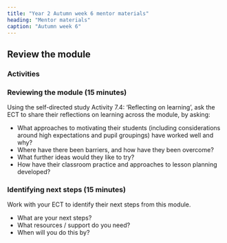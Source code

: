 ```yaml
---
title: "Year 2 Autumn week 6 mentor materials"
heading: "Mentor materials"
caption: "Autumn week 6"
---
```


## Review the module

### Activities

### Reviewing the module (15 minutes)

Using the self-directed study Activity 7.4: ‘Reflecting on learning’, ask the ECT to share their reflections on learning across the module, by asking:

- What approaches to motivating their students (including considerations around high expectations and pupil groupings) have worked well and why?
- Where have there been barriers, and how have they been overcome?
- What further ideas would they like to try?
- How have their classroom practice and approaches to lesson planning developed?

### Identifying next steps (15 minutes)

Work with your ECT to identify their next steps from this module.

- What are your next steps?
- What resources / support do you need?
- When will you do this by?
